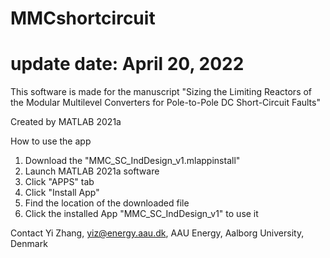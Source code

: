 # MMCshortcircuit
# update date: April 20, 2022

This software is made for the manuscript "Sizing the Limiting Reactors of the Modular Multilevel Converters for Pole-to-Pole DC Short-Circuit Faults"

Created by MATLAB 2021a

How to use the app
1) Download the "MMC_SC_IndDesign_v1.mlappinstall"
1) Launch MATLAB 2021a software
2) Click "APPS" tab
3) Click "Install App"
4) Find the location of the downloaded file
5) Click the installed App "MMC_SC_IndDesign_v1" to use it

Contact
Yi Zhang, yiz@energy.aau.dk, AAU Energy, Aalborg University, Denmark
